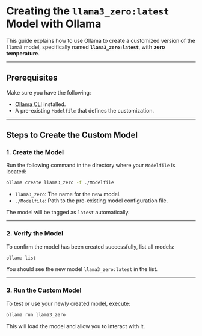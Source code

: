 # Creating the `llama3_zero:latest` Model with Ollama

This guide explains how to use Ollama to create a customized version of the `llama3` model, specifically named **`llama3_zero:latest`**, with **zero temperature**.

---

## Prerequisites

Make sure you have the following:

- [Ollama CLI](https://ollama.ai/) installed.
- A pre-existing `Modelfile` that defines the customization.

---

## Steps to Create the Custom Model

### 1. Create the Model

Run the following command in the directory where your `Modelfile` is located:

```bash
ollama create llama3_zero -f ./Modelfile
```

- `llama3_zero`: The name for the new model.
- `./Modelfile`: Path to the pre-existing model configuration file.

The model will be tagged as `latest` automatically.

---

### 2. Verify the Model

To confirm the model has been created successfully, list all models:

```bash
ollama list
```

You should see the new model `llama3_zero:latest` in the list.

---

### 3. Run the Custom Model

To test or use your newly created model, execute:

```bash
ollama run llama3_zero
```

This will load the model and allow you to interact with it.
